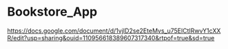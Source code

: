 # Bookstore_App
https://docs.google.com/document/d/1vjID2se2EteMvs_u75ElCtIRwvY1cXXR/edit?usp=sharing&ouid=110956618389607317340&rtpof=true&sd=true
